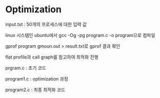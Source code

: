 # Optimization

input.txt : 50개의 프로세스에 대한 입력 값

linux 시스템인 ubuntu에서 gcc -Og -pg program.c -o program으로 컴파일

gprof program gmoun.out > result.txt로 gprof 결과 확인

flat profile과 call graph를 참고하여 최적화 진행

prgram.c : 초기 코드

program1.c : optimization 과정

program2.c : 최종 최적화 코드
